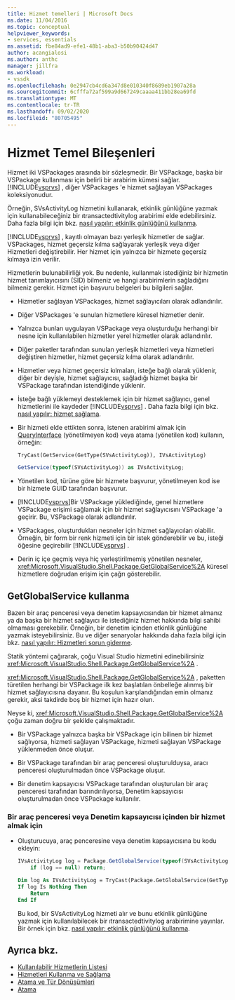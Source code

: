 ```yaml
---
title: Hizmet temelleri | Microsoft Docs
ms.date: 11/04/2016
ms.topic: conceptual
helpviewer_keywords:
- services, essentials
ms.assetid: fbe84ad9-efe1-48b1-aba3-b50b90424d47
author: acangialosi
ms.author: anthc
manager: jillfra
ms.workload:
- vssdk
ms.openlocfilehash: 0e2947cb4cd6a347d8e010340f8689eb1907a28a
ms.sourcegitcommit: 6cfffa72af599a9d667249caaaa411bb28ea69fd
ms.translationtype: MT
ms.contentlocale: tr-TR
ms.lasthandoff: 09/02/2020
ms.locfileid: "80705495"
---
```

# <a name="service-essentials"></a>Hizmet Temel Bileşenleri
Hizmet iki VSPackages arasında bir sözleşmedir. Bir VSPackage, başka bir VSPackage kullanması için belirli bir arabirim kümesi sağlar. [!INCLUDE[vsprvs](../../code-quality/includes/vsprvs_md.md)] , diğer VSPackages 'e hizmet sağlayan VSPackages koleksiyonudur.

 Örneğin, SVsActivityLog hizmetini kullanarak, etkinlik günlüğüne yazmak için kullanabileceğiniz bir ıtransactedtivitylog arabirimi elde edebilirsiniz. Daha fazla bilgi için bkz. [nasıl yapılır: etkinlik günlüğünü kullanma](../../extensibility/how-to-use-the-activity-log.md).

 [!INCLUDE[vsprvs](../../code-quality/includes/vsprvs_md.md)] , kayıtlı olmayan bazı yerleşik hizmetler de sağlar. VSPackages, hizmet geçersiz kılma sağlayarak yerleşik veya diğer Hizmetleri değiştirebilir. Her hizmet için yalnızca bir hizmete geçersiz kılmaya izin verilir.

 Hizmetlerin bulunabilirliği yok. Bu nedenle, kullanmak istediğiniz bir hizmetin hizmet tanımlayıcısını (SID) bilmeniz ve hangi arabirimlerin sağladığını bilmeniz gerekir. Hizmet için başvuru belgeleri bu bilgileri sağlar.

- Hizmetler sağlayan VSPackages, hizmet sağlayıcıları olarak adlandırılır.

- Diğer VSPackages 'e sunulan hizmetlere küresel hizmetler denir.

- Yalnızca bunları uygulayan VSPackage veya oluşturduğu herhangi bir nesne için kullanılabilen hizmetler yerel hizmetler olarak adlandırılır.

- Diğer paketler tarafından sunulan yerleşik hizmetleri veya hizmetleri değiştiren hizmetler, hizmet geçersiz kılma olarak adlandırılır.

- Hizmetler veya hizmet geçersiz kılmaları, isteğe bağlı olarak yüklenir, diğer bir deyişle, hizmet sağlayıcısı, sağladığı hizmet başka bir VSPackage tarafından istendiğinde yüklenir.

- İsteğe bağlı yüklemeyi desteklemek için bir hizmet sağlayıcı, genel hizmetlerini ile kaydeder [!INCLUDE[vsprvs](../../code-quality/includes/vsprvs_md.md)] . Daha fazla bilgi için bkz. [nasıl yapılır: hizmet sağlama](../../extensibility/how-to-provide-a-service.md).

- Bir hizmeti elde ettikten sonra, istenen arabirimi almak için [QueryInterface](/cpp/atl/queryinterface) (yönetilmeyen kod) veya atama (yönetilen kod) kullanın, örneğin:

  ```vb
  TryCast(GetService(GetType(SVsActivityLog)), IVsActivityLog)
  ```

  ```csharp
  GetService(typeof(SVsActivityLog)) as IVsActivityLog;
  ```

- Yönetilen kod, türüne göre bir hizmete başvurur, yönetilmeyen kod ise bir hizmete GUID tarafından başvurur.

- [!INCLUDE[vsprvs](../../code-quality/includes/vsprvs_md.md)]Bir VSPackage yüklediğinde, genel hizmetlere VSPackage erişimi sağlamak için bir hizmet sağlayıcısını VSPackage 'a geçirir. Bu, VSPackage olarak adlandırılır.

- VSPackages, oluşturdukları nesneler için hizmet sağlayıcıları olabilir. Örneğin, bir form bir renk hizmeti için bir istek gönderebilir ve bu, isteği öğesine geçirebilir [!INCLUDE[vsprvs](../../code-quality/includes/vsprvs_md.md)] .

- Derin iç içe geçmiş veya hiç yerleştirilmemiş yönetilen nesneler, <xref:Microsoft.VisualStudio.Shell.Package.GetGlobalService%2A> küresel hizmetlere doğrudan erişim için çağrı gösterebilir.

<a name="how-to-use-getglobalservice"></a>

## <a name="use-getglobalservice"></a>GetGlobalService kullanma

Bazen bir araç penceresi veya denetim kapsayıcısından bir hizmet almanız ya da başka bir hizmet sağlayıcı ile istediğiniz hizmet hakkında bilgi sahibi olmaması gerekebilir. Örneğin, bir denetim içinden etkinlik günlüğüne yazmak isteyebilirsiniz. Bu ve diğer senaryolar hakkında daha fazla bilgi için bkz. [nasıl yapılır: Hizmetleri sorun giderme](../../extensibility/how-to-troubleshoot-services.md).

Statik yöntemi çağırarak, çoğu Visual Studio hizmetini edinebilirsiniz <xref:Microsoft.VisualStudio.Shell.Package.GetGlobalService%2A> .

<xref:Microsoft.VisualStudio.Shell.Package.GetGlobalService%2A> , paketten türetilen herhangi bir VSPackage ilk kez başlatılan önbelleğe alınmış bir hizmet sağlayıcısına dayanır. Bu koşulun karşılandığından emin olmanız gerekir, aksi takdirde boş bir hizmet için hazır olun.

Neyse ki, <xref:Microsoft.VisualStudio.Shell.Package.GetGlobalService%2A> çoğu zaman doğru bir şekilde çalışmaktadır.

- Bir VSPackage yalnızca başka bir VSPackage için bilinen bir hizmet sağlıyorsa, hizmeti sağlayan VSPackage, hizmeti sağlayan VSPackage yüklenmeden önce oluşur.

- Bir VSPackage tarafından bir araç penceresi oluşturulduysa, aracı penceresi oluşturulmadan önce VSPackage oluşur.

- Bir denetim kapsayıcısı VSPackage tarafından oluşturulan bir araç penceresi tarafından barındırılıyorsa, Denetim kapsayıcısı oluşturulmadan önce VSPackage kullanılır.

### <a name="to-get-a-service-from-within-a-tool-window-or-control-container"></a>Bir araç penceresi veya Denetim kapsayıcısı içinden bir hizmet almak için

- Oluşturucuya, araç penceresine veya denetim kapsayıcısına bu kodu ekleyin:

    ```csharp
    IVsActivityLog log = Package.GetGlobalService(typeof(SVsActivityLog)) as IVsActivityLog;
        if (log == null) return;
    ```

    ```vb
    Dim log As IVsActivityLog = TryCast(Package.GetGlobalService(GetType(SVsActivityLog)), IVsActivityLog)
    If log Is Nothing Then
        Return
    End If
    ```

    Bu kod, bir SVsActivityLog hizmeti alır ve bunu etkinlik günlüğüne yazmak için kullanılabilecek bir ıtransactedtivitylog arabirimine yayınlar. Bir örnek için bkz. [nasıl yapılır: etkinlik günlüğünü kullanma](../../extensibility/how-to-use-the-activity-log.md).

## <a name="see-also"></a>Ayrıca bkz.

- [Kullanılabilir Hizmetlerin Listesi](../../extensibility/internals/list-of-available-services.md)
- [Hizmetleri Kullanma ve Sağlama](../../extensibility/using-and-providing-services.md)
- [Atama ve Tür Dönüşümleri](/dotnet/csharp/programming-guide/types/casting-and-type-conversions)
- [Atama](/cpp/cpp/casting)
